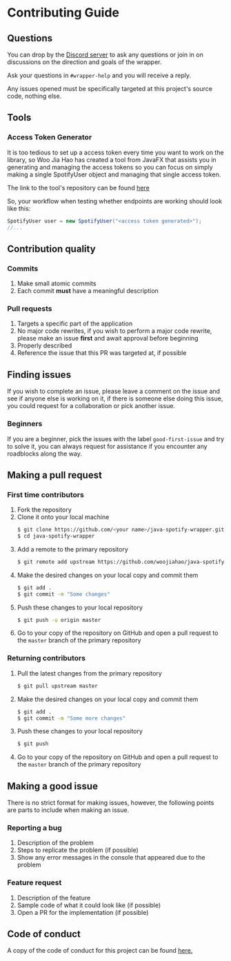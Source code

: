 # Contributing Guide
## Questions
You can drop by the [Discord server](https://discord.gg/yzbuDU4) to ask any questions or join in on discussions on the 
direction and goals of the wrapper.

Ask your questions in `#wrapper-help` and you will receive a reply.

Any issues opened must be specifically targeted at this project's source code, nothing else.

## Tools
### Access Token Generator
It is too tedious to set up a access token every time you want to work on the library, so Woo Jia Hao has created a tool
from JavaFX that assists you in generating and managing the access tokens so you can focus on simply making a single
SpotifyUser object and managing that single access token.

The link to the tool's repository can be found [here](https://github.com/woojiahao/spotify-access-token-generator)

So, your workflow when testing whether endpoints are working should look like this:

```java
SpotifyUser user = new SpotifyUser("<access token generated>");
//...
```

## Contribution quality
### Commits
1. Make small atomic commits
2. Each commit **must** have a meaningful description

### Pull requests
1. Targets a specific part of the application
2. No major code rewrites, if you wish to perform a major code rewrite, please make an issue **first** and await approval before beginning
3. Properly described 
4. Reference the issue that this PR was targeted at, if possible

## Finding issues
If you wish to complete an issue, please leave a comment on the issue and see if anyone else is working on it, if there is someone else doing this issue, you could request for a collaboration or pick another issue.

### Beginners
If you are a beginner, pick the issues with the label `good-first-issue` and try to solve it, you can always request for assistance if you encounter any roadblocks along the way.

## Making a pull request
### First time contributors
1. Fork the repository
2. Clone it onto your local machine
   ```bash
   $ git clone https://github.com/<your name>/java-spotify-wrapper.git
   $ cd java-spotify-wrapper
   ```
3. Add a remote to the primary repository
   ```bash
   $ git remote add upstream https://github.com/woojiahao/java-spotify-wrapper.git
   ```
4. Make the desired changes on your local copy and commit them
   ```bash
   $ git add .
   $ git commit -m "Some changes"
   ```
5. Push these changes to your local repository
   ```bash
   $ git push -u origin master
   ```
6. Go to your copy of the repository on GitHub and open a pull request to the `master` branch of the primary repository

### Returning contributors
1. Pull the latest changes from the primary repository
   ```bash
   $ git pull upstream master
   ```
2. Make the desired changes on your local copy and commit them
   ```bash
   $ git add .
   $ git commit -m "Some more changes"
   ```
3. Push these changes to your local repository
   ```bash
   $ git push
   ```
4. Go to your copy of the repository on GitHub and open a pull request to the `master` branch of the primary repository

## Making a good issue
There is no strict format for making issues, however, the following points are parts to include when making an issue.
### Reporting a bug
1. Description of the problem
2. Steps to replicate the problem (if possible)
3. Show any error messages in the console that appeared due to the problem

### Feature request
1. Description of the feature
2. Sample code of what it could look like (if possible)
3. Open a PR for the implementation (if possible)

## Code of conduct
A copy of the code of conduct for this project can be found [here.](https://github.com/woojiahao/java-spotify-wrapper/blob/master/CODE_OF_CONDUCT.md)